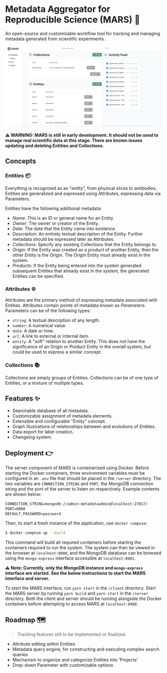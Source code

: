 # Metadata Aggregator for Reproducible Science (MARS) 🧪

An open-source and customizable workflow tool for tracking and managing metadata generated from scientific experiments.

<img src="mars.png">

**⚠️ WARNING: MARS is still in early development. It should not be used to manage real scientific data at this stage. There are known issues updating and deleting Entities and Collections.**

## Concepts

### Entities 📦

Everything is recognized as an "entity", from physical slices to antibodies. Entities are generalized and expressed using Attributes, expressing data via Parameters.

Entities have the following additional metadata:

- *Name*: This is an ID or general name for an Entity.
- *Owner*: The owner or creator of the Entity.
- *Date*: The date that the Entity came into existence.
- *Description*: An entirely textual description of the Entity. Further metadata should be expressed later as Attributes.
- *Collections*: Specify any existing Collections that the Entity belongs to.
- *Origin*: If the Entity was created as a product of another Entity, then the other Entity is the Origin. The Origin Entity must already exist in the system.
- *Products*: If the Entity being entered into the system generated subsequent Entities that already exist in the system, the generated Entities can be specified.

### Attributes ⚙️

Attributes are the primary method of expressing metadata associated with Entities. Attributes contain points of metadata known as *Parameters*. Parameters can be of the following types:

- `string`: A textual description of any length.
- `number`: A numerical value.
- `date`: A date or time.
- `url`: A link to external or internal item.
- `entity`: A "soft" relation to another Entity. This does not have the significance of an Origin or Product Entity in the overall system, but could be used to express a similar concept.

### Collections 📚

Collections are simply groups of Entities. Collections can be of one type of Entities, or a mixture of multiple types.

## Features ✨

- Searchable database of all metadata.
- Customizable assignment of metadata elements.
- Extensible and configurable "Entity" concept.
- Graph illustrations of relationships between and evolutions of Entities.
- Data export for label creation.
- Changelog system.

## Deployment 👉

The server component of MARS is containerized using Docker. Before starting the Docker containers, three environment variables must be configured in an `.env` file that should be placed in the `/server` directory. The two variables are `CONNECTION_STRING` and `PORT`, the MongoDB connection string and the port of the server to listen on respectively. Example contents are shown below:

```Text
CONNECTION_STRING=mongodb://admin:metadataadmin@localhost:27017/
PORT=8000
DEFAULT_PASSWORD=password
```

Then, to start a fresh instance of the application, use `docker compose`:

```Bash
$ docker compose up --build
```

This command will build all required containers before starting the containers required to run the system. The system can then be viewed in the browser at `localhost:8080`, and the MongoDB database can be browsed using the `mongo-express` interface accessible at `localhost:8081`.

**⚠️ Note: Currently, only the MongoDB instance and `mongo-express` interface are started. See the below instructions to start the MARS interface and server.**

To start the MARS interface, run `yarn start` in the `/client` directory. Start the MARS server by running `yarn build` and `yarn start` in the `/server` directory. Both the client and server should be running alongside the Docker containers before attempting to access MARS at `localhost:8080`.

## Roadmap 🗺️

> Tracking features still to be implemented or finalized.

- Attribute editing within Entities
- Metadata query engine, for constructing and executing complex search queries
- Mechanism to organize and categorize Entities into 'Projects'
- Drop-down Parameter with customizable options
